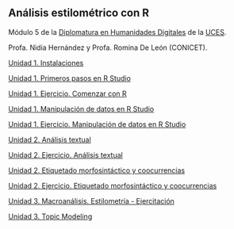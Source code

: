 ## Análisis estilométrico con R

Módulo 5 de la [Diplomatura en Humanidades Digitales](https://www.uces.edu.ar/educacion-distancia/curso/15140/diplomatura-humanidades-digitales) de la [UCES](https://www.uces.edu.ar/).

Profa. Nidia Hernández y Profa. Romina De León (CONICET).


[Unidad 1. Instalaciones](unidad1_instalaciones.html)

[Unidad 1. Primeros pasos en R Studio](unidad1_basicos.html)

[Unidad 1. Ejercicio. Comenzar con R](unidad1_comenzar-con-R.html)

[Unidad 1. Manipulación de datos en R Studio](unidad1_manipulacion-de-datos.html)

[Unidad 1. Ejercicio. Manipulación de datos en R Studio](unidad1_ej-manipulacion-datos.html)

[Unidad 2. Análisis textual](unidad2_analisis-textual.html)

[Unidad 2. Ejercicio. Análisis textual](unidad2_ej_analisis_textual.html)

[Unidad 2. Etiquetado morfosintáctico y coocurrencias](unidad2-etiquetado-pos.html)

[Unidad 2. Ejercicio. Etiquetado morfosintáctico y coocurrencias](unidad2_ej-etiquetado-pos.html)

[Unidad 3. Macroanálisis. Estilometría - Ejercitación](unidad3_macroanalisis_stylo.html)

[Unidad 3. Topic Modeling](unidad3_topic-modeling.html)



